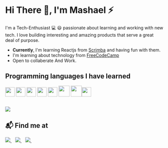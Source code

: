 <!--
**MashaelAlsalhi/MashaelAlsalhi** is a ✨ _special_ ✨ repository because its `README.md` (this file) appears on your GitHub profile.

Here are some ideas to get you started:

- 🔭 I’m currently working on ...
- 🌱 I’m currently learning ...
- 👯 I’m looking to collaborate on ...
- 🤔 I’m looking for help with ...
- 💬 Ask me about ...
- 📫 How to reach me: ...
- 😄 Pronouns: ...
- ⚡ Fun fact: ...
-->
# Hi There 👋, I'm Mashael ⚡
 I'm a Tech-Enthusiast 💻 😃 passionate about learning and working with new tech. I love building interesting and amazing products that serve a great deal of purpose.
- **Currently**, I'm learning Reactjs from [Scrimba](https://scrimba.com/) and having fun with them. 
- I'm learning about technology from [FreeCodeCamp](https://www.freecodecamp.org/) 
- Open to collaberate And Work.



## Programming languages I have learned
<img src = 'https://github.com/MarikIshtar007/MarikIshtar007/blob/master/images/python2.png' height='30'/>  <img src = 'https://github.com/MarikIshtar007/MarikIshtar007/blob/master/images/html.svg' width='30'/> <img src = 'https://github.com/MarikIshtar007/MarikIshtar007/blob/master/images/css.svg' width='30'/> <img src = 'https://github.com/MarikIshtar007/MarikIshtar007/blob/master/images/js.svg' width='30'/> <img src = 'https://github.com/MarikIshtar007/MarikIshtar007/blob/master/images/sql.svg' width='30'/> <img src = 'https://github.com/MarikIshtar007/MarikIshtar007/blob/master/images/react.svg' width='35'/> <img src = "https://github.com/MarikIshtar007/MarikIshtar007/blob/master/images/java.svg" width='35'/><img src =
"https://upload.wikimedia.org/wikipedia/commons/4/40/VB.NET_Logo.svg" width='30'/>
##
<img src = "https://github-readme-stats.vercel.app/api/top-langs/?username=MashaelAlsalhi&layout=compact">
 
 
 
 ## 📬 Find me at  
  
<p >
  <a href="mailto:Meshael.a.alsalhi@gmail.com">
    <img src="https://img.shields.io/badge/Gmail-D14836?style=for-the-badge&logo=gmail&logoColor=white" />
  </a>&nbsp;&nbsp;
   <a href="https://www.linkedin.com/in/mashael-alsalhi-183242185/">
    <img src="https://img.shields.io/badge/linkedin-%230077B5.svg?&style=for-the-badge&logo=linkedin&logoColor=white" />
  </a>&nbsp;&nbsp;
  <a href="https://www.twitter.com/Mashael_prog/">
    <img src="https://img.shields.io/badge/Twitter-1DA1F2?style=for-the-badge&logo=twitter&logoColor=white" />
  </a>&nbsp;&nbsp;
</p>
